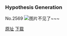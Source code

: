 ### Hypothesis Generation
No.2569
![图片不见了~~~](https://imgs.xkcd.com/comics/hypothesis_generation.png)

[原址](https://xkcd.com//2569) [下载](https://imgs.xkcd.com/comics/hypothesis_generation.png)


